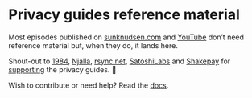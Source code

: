 # Privacy guides reference material

Most episodes published on [sunknudsen.com](https://sunknudsen.com) and [YouTube](https://www.youtube.com/sunknudsen) don’t need reference material but, when they do, it lands here.

Shout-out to [1984](https://www.1984hosting.com/), [Njalla](https://njal.la/), [rsync.net](https://rsync.net/), [SatoshiLabs](https://satoshilabs.com/) and [Shakepay](https://shakepay.com/) for [supporting](https://sunknudsen.com/donate) the privacy guides. 🙌

Wish to contribute or need help? Read the [docs](./docs).
